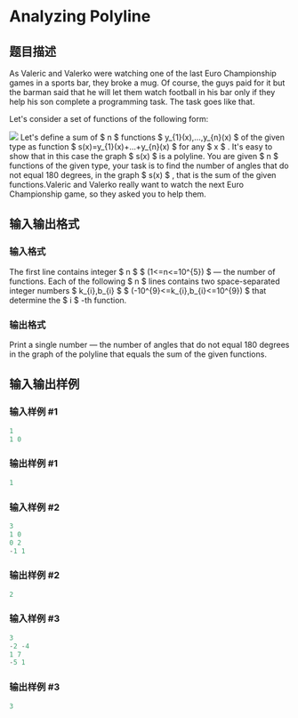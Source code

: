 # Analyzing Polyline

## 题目描述

As Valeric and Valerko were watching one of the last Euro Championship games in a sports bar, they broke a mug. Of course, the guys paid for it but the barman said that he will let them watch football in his bar only if they help his son complete a programming task. The task goes like that.

Let's consider a set of functions of the following form:

![](https://cdn.luogu.com.cn/upload/vjudge_pic/CF195D/bc3a6f827f49bee100d9da6adde48766963384ee.png) Let's define a sum of $ n $ functions $ y_{1}(x),...,y_{n}(x) $ of the given type as function $ s(x)=y_{1}(x)+...+y_{n}(x) $ for any $ x $ . It's easy to show that in this case the graph $ s(x) $ is a polyline. You are given $ n $ functions of the given type, your task is to find the number of angles that do not equal 180 degrees, in the graph $ s(x) $ , that is the sum of the given functions.Valeric and Valerko really want to watch the next Euro Championship game, so they asked you to help them.

## 输入输出格式

### 输入格式

The first line contains integer $ n $ $ (1<=n<=10^{5}) $ — the number of functions. Each of the following $ n $ lines contains two space-separated integer numbers $ k_{i},b_{i} $ $ (-10^{9}<=k_{i},b_{i}<=10^{9}) $ that determine the $ i $ -th function.

### 输出格式

Print a single number — the number of angles that do not equal 180 degrees in the graph of the polyline that equals the sum of the given functions.

## 输入输出样例

### 输入样例 #1

```cpp
1
1 0

```
### 输出样例 #1

```cpp
1

```
### 输入样例 #2

```cpp
3
1 0
0 2
-1 1

```
### 输出样例 #2

```cpp
2

```
### 输入样例 #3

```cpp
3
-2 -4
1 7
-5 1

```
### 输出样例 #3

```cpp
3

```
